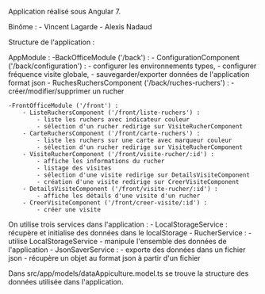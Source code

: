 Application réalisé sous Angular 7.

Binôme : 
    - Vincent Lagarde
    - Alexis Nadaud


Structure de l'application : 

AppModule : 
    -BackOfficeModule ('/back') : 
        - ConfigurationComponent ('/back/configuration') :
            - configurer les environnements types, 
            - configurer fréquence visite globale, 
            - sauvegarder/exporter données de l'application format json
        - RuchesRuchersComponent ('/back/ruches-ruchers') : 
            - créer/modifier/supprimer un rucher

    -FrontOfficeModule ('/front') : 
        - ListeRuchersComponent ('/front/liste-ruchers') : 
            - liste les ruchers avec indicateur couleur
            - sélection d'un rucher redirige sur VisiteRucherComponent
        - CarteRuchersComponent ('/front/carte-ruchers') : 
            - liste les ruchers sur une carte avec marqueur couleur
            - sélection d'un rucher redirige sur VisiteRucherComponent
        - VisiteRucherComponent ('/front/visite-rucher/:id') : 
            - affiche les informations du rucher
            - listage des visites
            - sélection d'une visite redirige sur DetailsVisiteComponent
            - création d'une visite redirige sur CreerVisiteComponent
        - DetailsVisiteComponent ('/front/visite-rucher/:id') : 
            - affiche les détails d'une visite d'un rucher
        - CreerVisiteComponent ('/front/creer-visite/:id') : 
            - créer une visite


On utilise trois services dans l'application : 
    - LocalStorageService : récupère et initialise des données dans le localStorage
    - RucherService : 
        - utilise LocalStorageService
        - manipule l'ensemble des données de l'application
    - JsonSaverService : 
        - exporte des données dans un fichier json
        - récupère un objet au format json à partir d'un fichier

 
Dans src/app/models/dataAppiculture.model.ts se trouve la structure des données utilisée dans l'application.